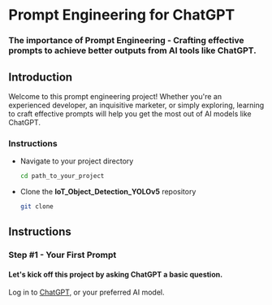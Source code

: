# Prompt Engineering for ChatGPT
### The importance of Prompt Engineering - Crafting effective prompts to achieve better outputs from AI tools like ChatGPT.

## Introduction
Welcome to this prompt engineering project!
Whether you're an experienced developer, an inquisitive marketer, or simply exploring, learning to craft effective prompts will help you get the most out of AI models like ChatGPT.

### Instructions
- Navigate to your project directory
  ```sh
  cd path_to_your_project
  ```
- Clone the **IoT_Object_Detection_YOLOv5** repository
  ```sh
  git clone 
  ```

## Instructions
### Step #1 - Your First Prompt
#### Let's kick off this project by asking ChatGPT a basic question.
Log in to [ChatGPT](https://chatgpt.com/), or your preferred AI model. 


